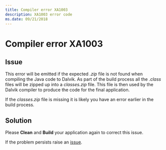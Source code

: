 ```yaml
---
title: Compiler error XA1003
description: XA1003 error code
ms.date: 09/21/2018
---
```

# Compiler error XA1003

## Issue

This error will be emitted if the expected *.zip* file is not 
found when compiling the Java code to Dalvik. As part of the 
build process all the *.class* files will be zipped up into a
*classes.zip* file. This file is then used by the Dalvik compiler
to produce the code for the final application.

If the *classes.zip* file is missing it is likely you have an
error earlier in the build process. 

## Solution

Please **Clean** and **Build**
your application again to correct this issue.

If the problem persists raise an [issue](https://github.com/xamarin/xamarin-android/issues/new).